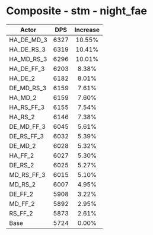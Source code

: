 # Composite - stm - night_fae
| Actor | DPS | Increase |
|---|:---:|:---:|
|HA_DE_MD_3|6327|10.55%|
|HA_DE_RS_3|6319|10.41%|
|HA_MD_RS_3|6296|10.01%|
|HA_DE_FF_3|6203|8.38%|
|HA_DE_2|6182|8.01%|
|DE_MD_RS_3|6159|7.61%|
|HA_MD_2|6159|7.60%|
|HA_RS_FF_3|6155|7.54%|
|HA_RS_2|6146|7.38%|
|DE_MD_FF_3|6045|5.61%|
|DE_RS_FF_3|6032|5.39%|
|DE_MD_2|6028|5.32%|
|HA_FF_2|6027|5.30%|
|DE_RS_2|6025|5.27%|
|MD_RS_FF_3|6015|5.10%|
|MD_RS_2|6007|4.95%|
|DE_FF_2|5908|3.22%|
|MD_FF_2|5892|2.95%|
|RS_FF_2|5873|2.61%|
|Base|5724|0.00%|
